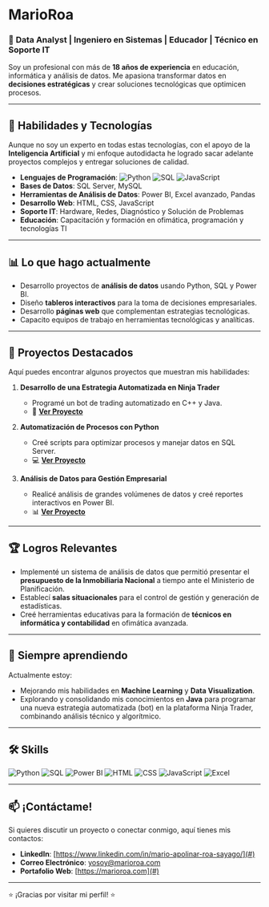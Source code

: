 # MarioRoa
### 🚀 **Data Analyst | Ingeniero en Sistemas | Educador | Técnico en Soporte IT**

Soy un profesional con más de **18 años de experiencia** en educación, informática y análisis de datos. Me apasiona transformar datos en **decisiones estratégicas** y crear soluciones tecnológicas que optimicen procesos.

---

## 🧰 **Habilidades y Tecnologías**
Aunque no soy un experto en todas estas tecnologías, con el apoyo de la **Inteligencia Artificial** y mi enfoque autodidacta he logrado sacar adelante proyectos complejos y entregar soluciones de calidad.

- **Lenguajes de Programación**: ![Python](https://img.shields.io/badge/Python-3776AB?style=flat&logo=python&logoColor=white) ![SQL](https://img.shields.io/badge/SQL-4479A1?style=flat&logo=MySQL&logoColor=white) ![JavaScript](https://img.shields.io/badge/JavaScript-323330?style=flat&logo=javascript&logoColor=F7DF1E)
- **Bases de Datos**: SQL Server, MySQL
- **Herramientas de Análisis de Datos**: Power BI, Excel avanzado, Pandas
- **Desarrollo Web**: HTML, CSS, JavaScript
- **Soporte IT**: Hardware, Redes, Diagnóstico y Solución de Problemas
- **Educación**: Capacitación y formación en ofimática, programación y tecnologías TI

---

## 📊 **Lo que hago actualmente**
- Desarrollo proyectos de **análisis de datos** usando Python, SQL y Power BI.
- Diseño **tableros interactivos** para la toma de decisiones empresariales.
- Desarrollo **páginas web** que complementan estrategias tecnológicas.
- Capacito equipos de trabajo en herramientas tecnológicas y analíticas.

---

## 🌟 **Proyectos Destacados**
Aquí puedes encontrar algunos proyectos que muestran mis habilidades:

1. **Desarrollo de una Estrategia Automatizada en Ninja Trader**  
   - Programé un bot de trading automatizado en C++ y Java.  
   - 🤖 **[Ver Proyecto](#)**

2. **Automatización de Procesos con Python**  
   - Creé scripts para optimizar procesos y manejar datos en SQL Server.  
   - 💻 **[Ver Proyecto](#)**

3. **Análisis de Datos para Gestión Empresarial**  
   - Realicé análisis de grandes volúmenes de datos y creé reportes interactivos en Power BI.  
   - 📊 **[Ver Proyecto](#)**

---

## 🏆 **Logros Relevantes**
- Implementé un sistema de análisis de datos que permitió presentar el **presupuesto de la Inmobiliaria Nacional** a tiempo ante el Ministerio de Planificación.
- Establecí **salas situacionales** para el control de gestión y generación de estadísticas.
- Creé herramientas educativas para la formación de **técnicos en informática y contabilidad** en ofimática avanzada.

---

## 🌱 **Siempre aprendiendo**
Actualmente estoy:
- Mejorando mis habilidades en **Machine Learning** y **Data Visualization**.
- Explorando y consolidando mis conocimientos en **Java** para programar una nueva estrategia automatizada (bot) en la plataforma Ninja Trader, combinando análisis técnico y algorítmico.

---

## 🛠️ **Skills**
![Python](https://img.shields.io/badge/Python-3776AB?style=for-the-badge&logo=python&logoColor=white)
![SQL](https://img.shields.io/badge/SQL-4479A1?style=for-the-badge&logo=MySQL&logoColor=white)
![Power BI](https://img.shields.io/badge/PowerBI-F2C811?style=for-the-badge&logo=powerbi&logoColor=black)
![HTML](https://img.shields.io/badge/HTML5-E34F26?style=for-the-badge&logo=html5&logoColor=white)
![CSS](https://img.shields.io/badge/CSS3-1572B6?style=for-the-badge&logo=css3&logoColor=white)
![JavaScript](https://img.shields.io/badge/JavaScript-323330?style=for-the-badge&logo=javascript&logoColor=F7DF1E)
![Excel](https://img.shields.io/badge/Microsoft%20Excel-217346?style=for-the-badge&logo=microsoft-excel&logoColor=white)

---

## 📫 **¡Contáctame!**
Si quieres discutir un proyecto o conectar conmigo, aquí tienes mis contactos:

- **LinkedIn**: [https://www.linkedin.com/in/mario-apolinar-roa-sayago/](#)
- **Correo Electrónico**: [yosoy@marioroa.com](mailto:yosoy@marioroa.com)
- **Portafolio Web**: [https://marioroa.com](#)

---

⭐ ¡Gracias por visitar mi perfil! ⭐
